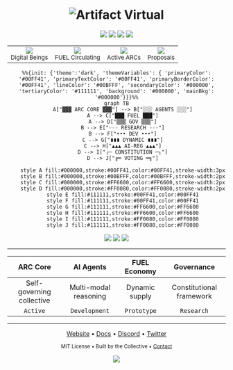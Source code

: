 <div align="center">
  
<h1>
  <img src="https://readme-typing-svg.demolab.com?font=JetBrains+Mono&size=42&duration=3000&pause=1000&color=00D9FF&center=true&vCenter=true&width=600&height=80&lines=ARTIFACT+VIRTUAL;AUTONOMOUS+REASONING;DIGITAL+CIVILIZATION" alt="Artifact Virtual" />
</h1>

<!-- Animated Matrix-style Badge Stack -->
<p>
  <img src="https://img.shields.io/badge/Python-3776AB?style=for-the-badge&logo=python&logoColor=white&labelColor=000000&color=00FF41" />
  <img src="https://img.shields.io/badge/TypeScript-3178C6?style=for-the-badge&logo=typescript&logoColor=white&labelColor=000000&color=00BFFF" />
  <img src="https://img.shields.io/badge/Rust-000000?style=for-the-badge&logo=rust&logoColor=white&labelColor=000000&color=FF6600" />
  <img src="https://img.shields.io/badge/AI-Multi--Agent-FF6B6B?style=for-the-badge&logo=openai&logoColor=white&labelColor=000000&color=FF0080" />
</p>

<!-- Cyber Stats Display -->
<table>
  <tr>
    <td align="center">
      <img src="https://readme-typing-svg.demolab.com?font=Courier+New&size=24&duration=1000&pause=100&color=00FF41&center=true&vCenter=true&width=100&height=40&lines=1%2C247;1%2C248;1%2C249;1%2C247" />
      <br/><sub>Digital Beings</sub>
    </td>
    <td align="center">
      <img src="https://readme-typing-svg.demolab.com?font=Courier+New&size=24&duration=1500&pause=200&color=00BFFF&center=true&vCenter=true&width=100&height=40&lines=2.3M;2.4M;2.3M;2.5M" />
      <br/><sub>FUEL Circulating</sub>
    </td>
    <td align="center">
      <img src="https://readme-typing-svg.demolab.com?font=Courier+New&size=24&duration=2000&pause=300&color=FF6600&center=true&vCenter=true&width=100&height=40&lines=12;13;12;14" />
      <br/><sub>Active ARCs</sub>
    </td>
    <td align="center">
      <img src="https://readme-typing-svg.demolab.com?font=Courier+New&size=24&duration=1200&pause=150&color=FF0080&center=true&vCenter=true&width=100&height=40&lines=156;157;158;156" />
      <br/><sub>Proposals</sub>
    </td>
  </tr>
</table>

<!-- Cyber Network Visualization -->
```mermaid
%%{init: {'theme':'dark', 'themeVariables': { 'primaryColor': '#00FF41', 'primaryTextColor': '#00FF41', 'primaryBorderColor': '#00FF41', 'lineColor': '#00BFFF', 'secondaryColor': '#000000', 'tertiaryColor': '#111111', 'background': '#000000', 'mainBkg': '#000000'}}}%%
graph TB
    A["▓▓▓ ARC CORE ▓▓▓"] --> B["░░░ AGENTS ░░░"]
    A --> C["███ FUEL ███"]
    A --> D["▒▒▒ GOV ▒▒▒"]
    B --> E["◦◦◦ RESEARCH ◦◦◦"]
    B --> F["••• DEV •••"]
    C --> G["∎∎∎ DYNAMIC ∎∎∎"]
    C --> H["▲▲▲ AI-REG ▲▲▲"]
    D --> I["┌─ CONSTITUTION ─┐"]
    D --> J["╔═ VOTING ═╗"]
    
    style A fill:#000000,stroke:#00FF41,color:#00FF41,stroke-width:3px
    style B fill:#000000,stroke:#00BFFF,color:#00BFFF,stroke-width:2px
    style C fill:#000000,stroke:#FF6600,color:#FF6600,stroke-width:2px
    style D fill:#000000,stroke:#FF0080,color:#FF0080,stroke-width:2px
    style E fill:#111111,stroke:#00FF41,color:#00FF41
    style F fill:#111111,stroke:#00FF41,color:#00FF41
    style G fill:#111111,stroke:#FF6600,color:#FF6600
    style H fill:#111111,stroke:#FF6600,color:#FF6600
    style I fill:#111111,stroke:#FF0080,color:#FF0080
    style J fill:#111111,stroke:#FF0080,color:#FF0080
```


<p>
  <a href="#quick-start"><img src="https://img.shields.io/badge/Quick_Start-00D9FF?style=for-the-badge&logoColor=white" /></a>
  <a href="https://docs.artifact.virtual"><img src="https://img.shields.io/badge/Docs-4ECDC4?style=for-the-badge&logoColor=white" /></a>
  <a href="https://discord.gg/artifact"><img src="https://img.shields.io/badge/Discord-5865F2?style=for-the-badge&logo=discord&logoColor=white" /></a>
</p>

</div>

---

<div align="center">
  
| **ARC Core** | **AI Agents** | **FUEL Economy** | **Governance** |
|:---:|:---:|:---:|:---:|
| Self-governing collective | Multi-modal reasoning | Dynamic supply | Constitutional framework |
| `Active` | `Development` | `Prototype` | `Research` |

</div>



---

<div align="center">
  
<a href="https://artifact.virtual">Website</a> • 
<a href="https://docs.artifact.virtual">Docs</a> • 
<a href="https://discord.gg/artifact">Discord</a> • 
<a href="https://twitter.com/artifact_virtual">Twitter</a>

<sub>MIT License • Built by the Collective • <a href="mailto:collective@artifact.virtual">Contact</a></sub>

<img src="https://capsule-render.vercel.app/api?type=waving&color=00D9FF&height=60&section=footer" />

</div>
